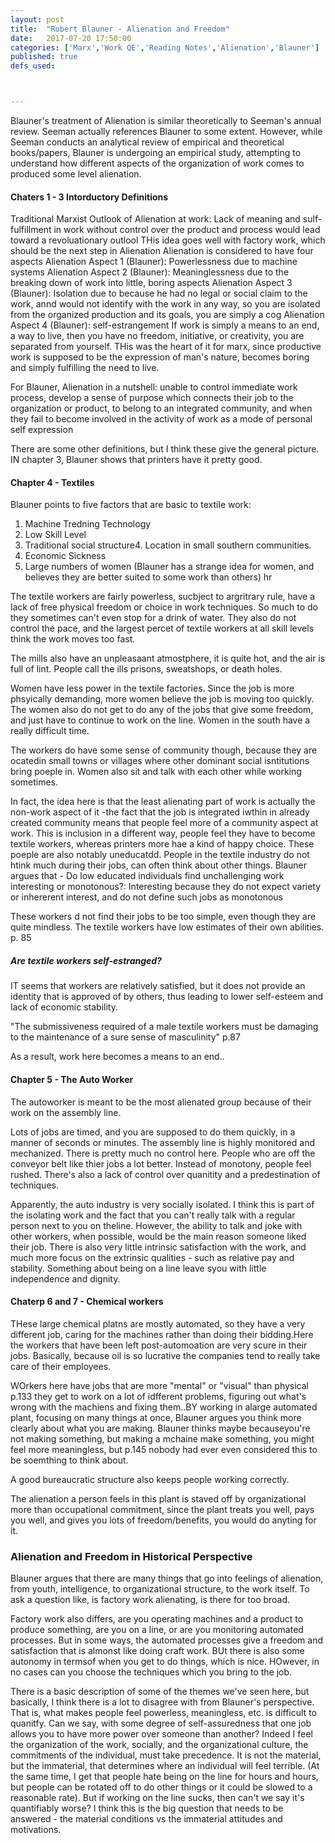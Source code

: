 ```yaml
---
layout: post
title:  "Robert Blauner - Alienation and Freedom"
date:   2017-07-20 17:50:00
categories: ['Marx','Work QE','Reading Notes','Alienation','Blauner']
published: true
defs_used:



---
```


Blauner's treatment of Alienation is similar theoretically to Seeman's annual review. Seeman actually references Blauner to some extent. However, while Seeman conducts an analytical review of empirical and theoretical books/papers, Blauner is undergoing an empirical study, attempting to understand how different aspects of the organization of work comes to produced some level alienation.
#### Chaters 1 - 3 Intorductory Definitions
<def>Traditional Marxist Outlook of Alienation at work: Lack of meaning and sulf-fulfillment in work without control over the product and process would lead toward a revoluationary outlool</def>
THis idea goes well with factory work, which should be the next step in Alienation
Alienation is considered to have four aspects
<def>Alienation Aspect 1 (Blauner): Powerlessness due to machine systems</def>
<def>Alienation Aspect 2 (Blauner): Meaninglessness due to the breaking down of work into little, boring aspects</def>
<def>Alienation Aspect 3 (Blauner): Isolation due to because he had no legal or social claim to the work, annd would not identify with the work in any way, so you are isolated from the organized production and its goals, you are simply a cog</def>
<def>Alienation Aspect 4 (Blauner): self-estrangement If work is simply a means to an end, a way to live, then you have no freedom, initiative, or creativity, you are separated from yourself. THis was the heart of it for marx, since productive work is supposed to be the expression of man's nature, becomes boring and  simply fulfilling the need to live.</def>

<def>For Blauner, Alienation in a nutshell: unable to control immediate work process, develop a sense of purpose which connects their job to the organization or product, to belong to an integrated community, and when they fail to become involved in the activity of work as a mode of personal self expression</def>

There are some other definitions, but I think these give the general picture. IN chapter 3, Blauner shows that printers have it pretty good.
#### Chapter 4 - Textiles
Blauner points to five factors that are basic to textile work:
1. Machine Tredning Technology
2. Low Skill Level
3. Traditional social structure4. Location in small southern communities.
4. Economic Sickness
5. Large numbers of women (Blauner has a strange idea for women, and believes they are better suited to some work than others) hr

The textile workers are fairly powerless, sucbject to argritrary rule, have a lack of free physical freedom or choice in work techniques. So much to do they sometimes can't even stop for a drink of water. They also do not control the pace, and the largest percet of textile workers at all skill levels think the work moves too fast.

The mills also have an unpleasaant atmostphere, it is quite hot, and the air is full of lint. People call the ills prisons, sweatshops, or death holes.

Women have less power in the textile factories. Since the job is more phsyically demanding, more women believe the job is moving too quickly. The women also do not get to do any of the jobs that give some freedom, and just have to continue to work on the line. Women in the south have a really difficult time.

The workers do have some sense of community though, because they are ocatedin small towns or villages where other dominant social isntitutions bring poeple in. Women also sit and talk with each other while working sometimes.

In fact, the idea here is that the least alienating part of work is actually the non-work aspect of it -the fact that the job is integrated iwthin in already created community means that people feel more of a community aspect at work. This is inclusion in a different way, people feel they have to become textile workers, whereas printers more hae a kind of happy choice. These poeple are also notably uneducatdd. People in the textile industry do not htink much during their jobs, can often think about other things. Blauner argues that -
<def>Do low educated individuals find unchallenging work interesting or monotonous?: Interesting because they do not expect variety or inhererent interest, and do not define such jobs as monotonous</def>

These workers d not find their jobs to be too simple, even though they are quite mindless. The textile workers have low estimates of their own abilities.  p. 85

##### Are textile workers self-estranged?
IT seems that workers are relatively satisfied, but it does not provide an identity that is approved of by others, thus leading to lower self-esteem and lack of economic stability.

"The submissiveness required of a male textile workers must be damaging to the maintenance of a sure sense of masculinity" p.87

As a result, work here becomes a means to an end..

#### Chapter 5 - The Auto Worker
The autoworker is meant to be the most alienated group because of their work on the assembly line.

Lots of jobs are timed, and you are supposed to do them quickly, in a manner of seconds or minutes. The assembly line is highly monitored and mechanized. There is pretty much no control here. People who are off the conveyor belt like thier jobs a lot better. Instead of monotony, people feel rushed. There's also a lack of control over quanitity and a predestination of techniques.

Apparently, the auto industry is very socially isolated. I think this is part of the isolating work and the fact that you can't really talk with a regular person next to you on theline. However, the ability to talk and joke with other workers, when possible, would be the main reason someone liked their job. There is also very little intrinsic satisfaction with the work, and much more focus on the extrinsic qualities - such as relative pay and stability. Something about being on a line leave syou with little independence and dignity.


#### Chaterp 6 and 7 - Chemical workers

THese large chemical platns are mostly automated, so they have a very different job, caring for the machines rather than doing their bidding.Here the workers that have been left post-automoation are very scure in their jobs. Basically, because oil is so lucrative the companies tend to really take care of their employees.

WOrkers here have jobs that are more "mental" or "visual" than physical p.133 they get to work on a lot of idfferent problems, figuring out what's wrong with the machiens and fixing them..BY working in alarge automated plant, focusing on many things at once, Blauner argues you think more clearly about what you are making. Blauner thinks maybe becauseyou're not making something, but making a mchaine make something, you might feel more meaningless, but p.145 nobody had ever even considered this to be soemthing to think about.

A good bureaucratic structure also keeps people working correctly.

The alienation a person feels in this plant is staved off by organizational more than occupational commitment, since the plant treats you well, pays you well, and gives you lots of freedom/benefits, you would do anyting for it.


### Alienation and Freedom in Historical Perspective

Blauner argues that there are many things that go into feelings of alienation, from youth, intelligence, to organizational structure, to the work itself. To ask a question like, is factory work alienating, is there for too broad.

Factory work also differs, are you operating machines and a product to produce something, are you on a line, or are you monitoring automated processes. But in some ways, the automated processes give a freedom and satisfaction that is almonst like doing craft work. BUt there is also some autonomy in termsof when you get to do things, which is nice. HOwever, in no cases can you choose the techniques which you bring to the job.


There is a basic description of some of the themes we've seen here, but basically, I think there is a lot to disagree with from Blauner's perspective. That is, what makes people feel powerless, meaningless, etc. is difficult to quanitfy. Can we say, with some degree of self-assuredness that one job allows you to have more power over someone than another? Indeed I feel the organization of the work, socially, and the organizational culture, the commitments of the individual, must take precedence. It is not the material, but the immaterial, that determines where an individual will feel terrible. (At the same time, I get that people hate being on the line for hours and hours, but people can be rotated off to do other things or it could be slowed to a reasonable rate). But if working on the line sucks, then can't we say it's quantifiably worse? I think this is the big question that needs to be answered - the material conditions vs the immaterial attitudes and motivations.
